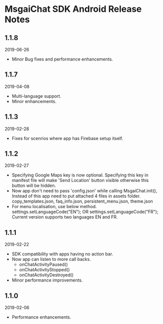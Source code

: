 # MsgaiChat SDK Android Release Notes

## 1.1.8
2019-06-26
* Minor Bug fixes and performance enhancements.

## 1.1.7
2019-04-08
* Multi-language support.
* Minor enhancements.

## 1.1.3
2019-02-28
* Fixes for scenrios where app has Firebase setup itself.

## 1.1.2
2019-02-27
* Specifying Google Maps key is now optional. Specifying this key in manifest file will make 'Send Location' button visible otherwise this button will be hidden.
* Now app don't need to pass 'config.json' while calling MsgaiChat.init(), Instead of this app need to put attached 4 files in assets folder. copy_templates.json, faq_info.json, persistent_menu.json, theme.json
* For menu localisation, use below method.
  settings.setLanguageCode("EN"); OR settings.setLanguageCode("FR"); Current version supports two languages EN and FR.
  

## 1.1.1
2019-02-22
* SDK compatibility with apps having no action bar.
* Now app can listen to more call backs.
   * onChatActivityPaused()
   * onChatActivityStopped()
   * onChatActivityDestroyed()
* Minor performance improvements.

## 1.1.0
2019-02-06

* Performance enhancements.


